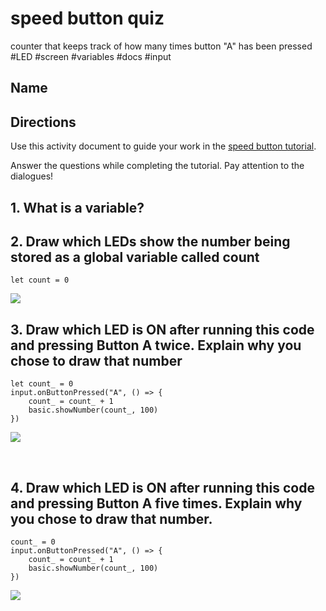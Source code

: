 # speed button quiz 

counter that keeps track of how many times button "A" has been pressed #LED #screen #variables #docs #input

## Name

## Directions

Use this activity document to guide your work in the [speed button tutorial](/microbit/lessons/speed-button/tutorial).

Answer the questions while completing the tutorial. Pay attention to the dialogues!

## 1. What is a variable?

## 2. Draw which LEDs show the number being stored as a global variable called count

```
let count = 0
```

![](/static/mb/empty-microbit.png)

## 3. Draw which LED is ON after running this code and pressing Button A twice. Explain why you chose to draw that number 

```
let count_ = 0
input.onButtonPressed("A", () => {
    count_ = count_ + 1
    basic.showNumber(count_, 100)
})
```

![](/static/mb/empty-microbit.png)

<br/>

## 4. Draw which LED is ON after running this code and pressing Button A five times. Explain why you chose to draw that number.

```
count_ = 0
input.onButtonPressed("A", () => {
    count_ = count_ + 1
    basic.showNumber(count_, 100)
})
```

![](/static/mb/empty-microbit.png)

<br/>

